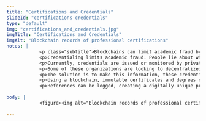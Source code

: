 ```yaml
--- 
title: "Certifications and Credentials"
slideId: "certifications-credentials"
type: "default"
img: "certifications_and_credentials.jpg"
imgTitle: "Certifications and Credentials"
imgAlt: "Blockchain records of professional certifications"
notes: | 
            <p class="subtitle">Blockchains can limit academic fraud by keeping records of professional certifications.</p>
            <p>Credentialing limits academic fraud. People lie about who they are to their own benefit, and that can have dangerous results. </p>
            <p>Currently, credentials are issued or monitored by private organizations. The problem with this is that this information is not easily accessible to patients, academics, or other people trying to verify the credentials of the professionals they need to interact with. </p>
            <p>Some of these organizations are looking to decentralized technologies to make credentials more transparent to assure public trust. The public has a right to know that their doctor isn&apos;t a 16 year old kid that hasn&apos;t graduated medical school. By adding the elements of a doctor&apos;s CV to a blockchain, a digitally unique history can established for service providers</p>
            <p>The solution is to make this information, these credentials, available to several nodes on a decentralized network, and allowing other nodes to verify and reference that information. </p>
            <p>Using a blockchain, immutable certificates and degrees can be compiled in a chronological order. License revoked? An additional entry could be added to the blockchain noting this occurrence. </p>
            <p>References can be logged, creating a digitally unique profile of each author&apos;s works.</p>
        
body: | 
            <figure><img alt="Blockchain records of professional certifications" src="assets/img/certifications_and_credentials.jpg" title="Certifications and Credentials"></figure>
        
---
```

